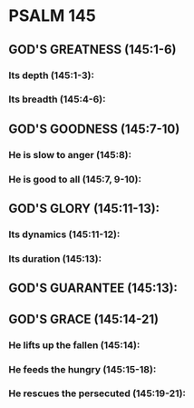 ---
---
# PSALM 145 
## GOD\'S GREATNESS (145:1-6) 
###  Its depth (145:1-3): 
###  Its breadth (145:4-6): 
## GOD\'S GOODNESS (145:7-10) 
###  He is slow to anger (145:8): 
###  He is good to all (145:7, 9-10): 
## GOD\'S GLORY (145:11-13): 
###  Its dynamics (145:11-12): 
###  Its duration (145:13): 
## GOD\'S GUARANTEE (145:13): 
## GOD\'S GRACE (145:14-21) 
###  He lifts up the fallen (145:14): 
###  He feeds the hungry (145:15-18): 
###  He rescues the persecuted (145:19-21): 
